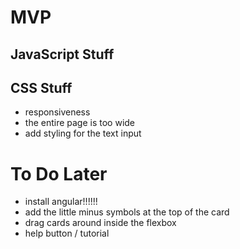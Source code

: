 # MVP

## JavaScript Stuff

## CSS Stuff
- responsiveness
- the entire page is too wide
- add styling for the text input


# To Do Later
- install angular!!!!!!
- add the little minus symbols at the top of the card
- drag cards around inside the flexbox
- help button / tutorial